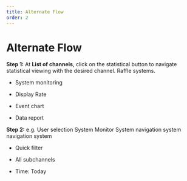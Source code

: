```yaml
---
title: Alternate Flow
order: 2
---
```


# Alternate Flow
**Step 1:** At **List of channels**, click on the statistical button to navigate statistical viewing with the desired channel. Raffle systems.
* System monitoring

* Display Rate

* Event chart

* Data report

**Step 2:** e.g. User selection System Monitor System navigation system navigation system

* Quick filter

* All subchannels

* Time: Today
